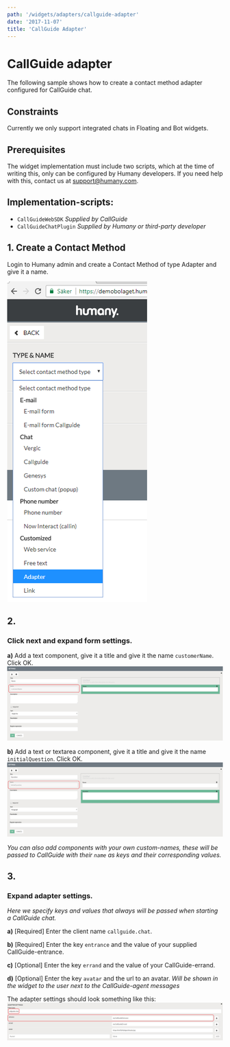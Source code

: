 ```yaml
---
path: '/widgets/adapters/callguide-adapter'
date: '2017-11-07'
title: 'CallGuide Adapter'
---
```


# CallGuide adapter
The following sample shows how to create a contact method adapter configured for CallGuide chat.

## Constraints
Currently we only support integrated chats in Floating and Bot widgets.

## Prerequisites
The widget implementation must include two scripts, which at the time of writing this, only can be configured by Humany developers. If you need help with this, contact us at support@humany.com.

## Implementation-scripts:
* `CallGuideWebSDK` *Supplied by CallGuide*
* `CallGuideChatPlugin` *Supplied by Humany or third-party developer*

## 1. Create a Contact Method
Login to Humany admin and create a Contact Method of type Adapter and give it a name.

![](images/create-contact-method.png)

## 2. 

### Click next and expand form settings.
**a)** Add a text component, give it a title and give it the name `customerName`. Click OK.
![](images/callguide-settings-form-customerName.png)


**b)** Add a text or textarea component, give it a title and give it the name `initialQuestion`. Click OK.
![](images/callguide-settings-form-initialQuestion.png)

*You can also add components with your own custom-names, these will be passed to CallGuide with their `name` as keys and their corresponding values.*

## 3.

### Expand adapter settings.

*Here we specify keys and values that always will be passed when starting a CallGuide chat.*

**a)** [Required] Enter the client name `callguide.chat`.

**b)** [Required] Enter the key `entrance` and the value of your supplied CallGuide-entrance.

**c)** [Optional] Enter the key `errand` and the value of your CallGuide-errand.

**d)** [Optional] Enter the key `avatar` and the url to an avatar. *Will be shown in the widget to the user next to the CallGuide-agent messages*

The adapter settings should look something like this:
![](images/callguide-adapter-settings.png)

